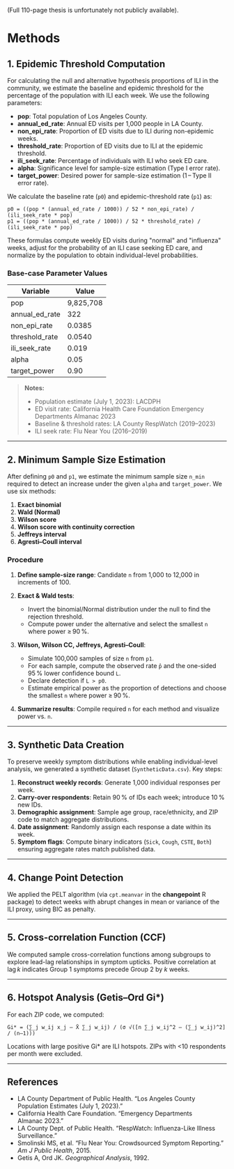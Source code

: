 (Full 110-page thesis is unfortunately not publicly available). 

# Methods

## 1. Epidemic Threshold Computation

For calculating the null and alternative hypothesis proportions of ILI in the community, we estimate the baseline and epidemic threshold for the percentage of the population with ILI each week. We use the following parameters:

* **pop**: Total population of Los Angeles County.
* **annual\_ed\_rate**: Annual ED visits per 1,000 people in LA County.
* **non\_epi\_rate**: Proportion of ED visits due to ILI during non-epidemic weeks.
* **threshold\_rate**: Proportion of ED visits due to ILI at the epidemic threshold.
* **ili\_seek\_rate**: Percentage of individuals with ILI who seek ED care.
* **alpha**: Significance level for sample-size estimation (Type I error rate).
* **target\_power**: Desired power for sample-size estimation (1 – Type II error rate).

We calculate the baseline rate (`p0`) and epidemic-threshold rate (`p1`) as:

```text
p0 = ((pop * (annual_ed_rate / 1000)) / 52 * non_epi_rate) / (ili_seek_rate * pop)
p1 = ((pop * (annual_ed_rate / 1000)) / 52 * threshold_rate) / (ili_seek_rate * pop)
```

These formulas compute weekly ED visits during "normal" and "influenza" weeks, adjust for the probability of an ILI case seeking ED care, and normalize by the population to obtain individual-level probabilities.

### Base-case Parameter Values

| Variable         | Value     |
| ---------------- | --------- |
| pop              | 9,825,708 |
| annual\_ed\_rate | 322       |
| non\_epi\_rate   | 0.0385    |
| threshold\_rate  | 0.0540    |
| ili\_seek\_rate  | 0.019     |
| alpha            | 0.05      |
| target\_power    | 0.90      |

> **Notes:**
>
> * Population estimate (July 1, 2023): LACDPH
> * ED visit rate: California Health Care Foundation Emergency Departments Almanac 2023
> * Baseline & threshold rates: LA County RespWatch (2019–2023)
> * ILI seek rate: Flu Near You (2016–2019)

---

## 2. Minimum Sample Size Estimation

After defining `p0` and `p1`, we estimate the minimum sample size `n_min` required to detect an increase under the given `alpha` and `target_power`. We use six methods:

1. **Exact binomial**
2. **Wald (Normal)**
3. **Wilson score**
4. **Wilson score with continuity correction**
5. **Jeffreys interval**
6. **Agresti–Coull interval**

### Procedure

1. **Define sample-size range**: Candidate `n` from 1,000 to 12,000 in increments of 100.
2. **Exact & Wald tests**:

   * Invert the binomial/Normal distribution under the null to find the rejection threshold.
   * Compute power under the alternative and select the smallest `n` where power ≥ 90 %.
3. **Wilson, Wilson CC, Jeffreys, Agresti–Coull**:

   * Simulate 100,000 samples of size `n` from `p1`.
   * For each sample, compute the observed rate `p̂` and the one-sided 95 % lower confidence bound `L`.
   * Declare detection if `L > p0`.
   * Estimate empirical power as the proportion of detections and choose the smallest `n` where power ≥ 90 %.
4. **Summarize results**: Compile required `n` for each method and visualize power vs. `n`.

---

## 3. Synthetic Data Creation

To preserve weekly symptom distributions while enabling individual-level analysis, we generated a synthetic dataset (`SyntheticData.csv`). Key steps:

1. **Reconstruct weekly records**: Generate 1,000 individual responses per week.
2. **Carry-over respondents**: Retain 90 % of IDs each week; introduce 10 % new IDs.
3. **Demographic assignment**: Sample age group, race/ethnicity, and ZIP code to match aggregate distributions.
4. **Date assignment**: Randomly assign each response a date within its week.
5. **Symptom flags**: Compute binary indicators (`Sick`, `Cough`, `CSTE`, `Both`) ensuring aggregate rates match published data.

---

## 4. Change Point Detection

We applied the PELT algorithm (via `cpt.meanvar` in the **changepoint** R package) to detect weeks with abrupt changes in mean or variance of the ILI proxy, using BIC as penalty.

---

## 5. Cross-correlation Function (CCF)

We computed sample cross-correlation functions among subgroups to explore lead-lag relationships in symptom upticks. Positive correlation at lag *k* indicates Group 1 symptoms precede Group 2 by *k* weeks.

---

## 6. Hotspot Analysis (Getis–Ord Gi\*)

For each ZIP code, we computed:

```text
Gi* = (∑_j w_ij x_j – X̄ ∑_j w_ij) / (σ √([n ∑_j w_ij^2 – (∑_j w_ij)^2] / (n–1)))
```

Locations with large positive Gi\* are ILI hotspots. ZIPs with <10 respondents per month were excluded.

---

## References

* LA County Department of Public Health. “Los Angeles County Population Estimates (July 1, 2023).”
* California Health Care Foundation. “Emergency Departments Almanac 2023.”
* LA County Dept. of Public Health. “RespWatch: Influenza-Like Illness Surveillance.”
* Smolinski MS, et al. “Flu Near You: Crowdsourced Symptom Reporting.” *Am J Public Health*, 2015.
* Getis A, Ord JK. *Geographical Analysis*, 1992.
